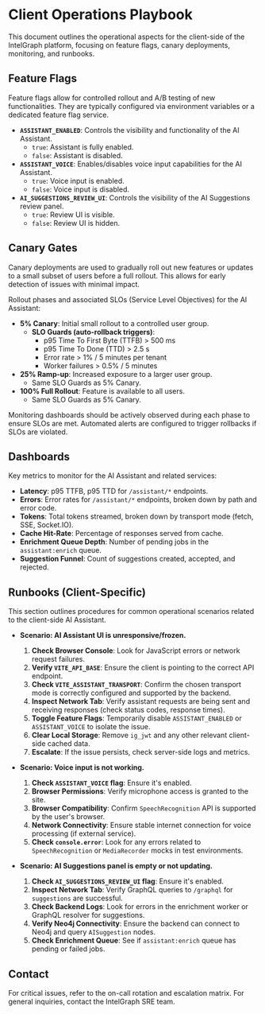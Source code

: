 # Client Operations Playbook

This document outlines the operational aspects for the client-side of the IntelGraph platform, focusing on feature flags, canary deployments, monitoring, and runbooks.

## Feature Flags

Feature flags allow for controlled rollout and A/B testing of new functionalities. They are typically configured via environment variables or a dedicated feature flag service.

- **`ASSISTANT_ENABLED`**: Controls the visibility and functionality of the AI Assistant.
  - `true`: Assistant is fully enabled.
  - `false`: Assistant is disabled.
- **`ASSISTANT_VOICE`**: Enables/disables voice input capabilities for the AI Assistant.
  - `true`: Voice input is enabled.
  - `false`: Voice input is disabled.
- **`AI_SUGGESTIONS_REVIEW_UI`**: Controls the visibility of the AI Suggestions review panel.
  - `true`: Review UI is visible.
  - `false`: Review UI is hidden.

## Canary Gates

Canary deployments are used to gradually roll out new features or updates to a small subset of users before a full rollout. This allows for early detection of issues with minimal impact.

Rollout phases and associated SLOs (Service Level Objectives) for the AI Assistant:

- **5% Canary**: Initial small rollout to a controlled user group.
  - **SLO Guards (auto-rollback triggers)**:
    - p95 Time To First Byte (TTFB) > 500 ms
    - p95 Time To Done (TTD) > 2.5 s
    - Error rate > 1% / 5 minutes per tenant
    - Worker failures > 0.5% / 5 minutes
- **25% Ramp-up**: Increased exposure to a larger user group.
  - Same SLO Guards as 5% Canary.
- **100% Full Rollout**: Feature is available to all users.
  - Same SLO Guards as 5% Canary.

Monitoring dashboards should be actively observed during each phase to ensure SLOs are met. Automated alerts are configured to trigger rollbacks if SLOs are violated.

## Dashboards

Key metrics to monitor for the AI Assistant and related services:

- **Latency**: p95 TTFB, p95 TTD for `/assistant/*` endpoints.
- **Errors**: Error rates for `/assistant/*` endpoints, broken down by path and error code.
- **Tokens**: Total tokens streamed, broken down by transport mode (fetch, SSE, Socket.IO).
- **Cache Hit-Rate**: Percentage of responses served from cache.
- **Enrichment Queue Depth**: Number of pending jobs in the `assistant:enrich` queue.
- **Suggestion Funnel**: Count of suggestions created, accepted, and rejected.

## Runbooks (Client-Specific)

This section outlines procedures for common operational scenarios related to the client-side AI Assistant.

- **Scenario: AI Assistant UI is unresponsive/frozen.**
  1.  **Check Browser Console**: Look for JavaScript errors or network request failures.
  2.  **Verify `VITE_API_BASE`**: Ensure the client is pointing to the correct API endpoint.
  3.  **Check `VITE_ASSISTANT_TRANSPORT`**: Confirm the chosen transport mode is correctly configured and supported by the backend.
  4.  **Inspect Network Tab**: Verify assistant requests are being sent and receiving responses (check status codes, response times).
  5.  **Toggle Feature Flags**: Temporarily disable `ASSISTANT_ENABLED` or `ASSISTANT_VOICE` to isolate the issue.
  6.  **Clear Local Storage**: Remove `ig_jwt` and any other relevant client-side cached data.
  7.  **Escalate**: If the issue persists, check server-side logs and metrics.

- **Scenario: Voice input is not working.**
  1.  **Check `ASSISTANT_VOICE` flag**: Ensure it's enabled.
  2.  **Browser Permissions**: Verify microphone access is granted to the site.
  3.  **Browser Compatibility**: Confirm `SpeechRecognition` API is supported by the user's browser.
  4.  **Network Connectivity**: Ensure stable internet connection for voice processing (if external service).
  5.  **Check `console.error`**: Look for any errors related to `SpeechRecognition` or `MediaRecorder` mocks in test environments.

- **Scenario: AI Suggestions panel is empty or not updating.**
  1.  **Check `AI_SUGGESTIONS_REVIEW_UI` flag**: Ensure it's enabled.
  2.  **Inspect Network Tab**: Verify GraphQL queries to `/graphql` for `suggestions` are successful.
  3.  **Check Backend Logs**: Look for errors in the enrichment worker or GraphQL resolver for suggestions.
  4.  **Verify Neo4j Connectivity**: Ensure the backend can connect to Neo4j and query `AISuggestion` nodes.
  5.  **Check Enrichment Queue**: See if `assistant:enrich` queue has pending or failed jobs.

## Contact

For critical issues, refer to the on-call rotation and escalation matrix. For general inquiries, contact the IntelGraph SRE team.
